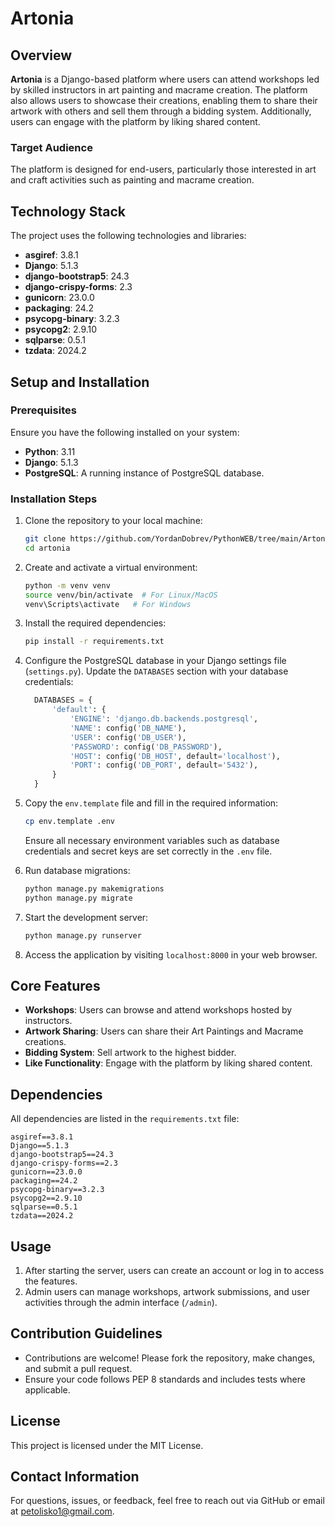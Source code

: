 # Artonia

## Overview
**Artonia** is a Django-based platform where users can attend workshops led by skilled instructors in art painting and macrame creation. The platform also allows users to showcase their creations, enabling them to share their artwork with others and sell them through a bidding system. Additionally, users can engage with the platform by liking shared content.

### Target Audience
The platform is designed for end-users, particularly those interested in art and craft activities such as painting and macrame creation.

## Technology Stack
The project uses the following technologies and libraries:
- **asgiref**: 3.8.1
- **Django**: 5.1.3
- **django-bootstrap5**: 24.3
- **django-crispy-forms**: 2.3
- **gunicorn**: 23.0.0
- **packaging**: 24.2
- **psycopg-binary**: 3.2.3
- **psycopg2**: 2.9.10
- **sqlparse**: 0.5.1
- **tzdata**: 2024.2

## Setup and Installation

### Prerequisites
Ensure you have the following installed on your system:
- **Python**: 3.11
- **Django**: 5.1.3
- **PostgreSQL**: A running instance of PostgreSQL database.

### Installation Steps
1. Clone the repository to your local machine:
   ```bash
   git clone https://github.com/YordanDobrev/PythonWEB/tree/main/Artonia_v2
   cd artonia
   ```

2. Create and activate a virtual environment:
   ```bash
   python -m venv venv
   source venv/bin/activate  # For Linux/MacOS
   venv\Scripts\activate   # For Windows
   ```

3. Install the required dependencies:
   ```bash
   pip install -r requirements.txt
   ```

4. Configure the PostgreSQL database in your Django settings file (`settings.py`). Update the `DATABASES` section with your database credentials:
   ```python
     DATABASES = {
         'default': {
             'ENGINE': 'django.db.backends.postgresql',
             'NAME': config('DB_NAME'),
             'USER': config('DB_USER'),
             'PASSWORD': config('DB_PASSWORD'),
             'HOST': config('DB_HOST', default='localhost'),
             'PORT': config('DB_PORT', default='5432'),
         }
     }
   ```

5. Copy the `env.template` file and fill in the required information:
   ```bash
   cp env.template .env
   ```
   Ensure all necessary environment variables such as database credentials and secret keys are set correctly in the `.env` file.

6. Run database migrations:
   ```bash
   python manage.py makemigrations
   python manage.py migrate
   ```

7. Start the development server:
   ```bash
   python manage.py runserver
   ```

8. Access the application by visiting `localhost:8000` in your web browser.

## Core Features
- **Workshops**: Users can browse and attend workshops hosted by instructors.
- **Artwork Sharing**: Users can share their Art Paintings and Macrame creations.
- **Bidding System**: Sell artwork to the highest bidder.
- **Like Functionality**: Engage with the platform by liking shared content.

## Dependencies
All dependencies are listed in the `requirements.txt` file:
```
asgiref==3.8.1
Django==5.1.3
django-bootstrap5==24.3
django-crispy-forms==2.3
gunicorn==23.0.0
packaging==24.2
psycopg-binary==3.2.3
psycopg2==2.9.10
sqlparse==0.5.1
tzdata==2024.2
```

## Usage
1. After starting the server, users can create an account or log in to access the features.
2. Admin users can manage workshops, artwork submissions, and user activities through the admin interface (`/admin`).

## Contribution Guidelines
- Contributions are welcome! Please fork the repository, make changes, and submit a pull request.
- Ensure your code follows PEP 8 standards and includes tests where applicable.

## License
This project is licensed under the MIT License.

## Contact Information
For questions, issues, or feedback, feel free to reach out via GitHub or email at petolisko1@gmail.com.
